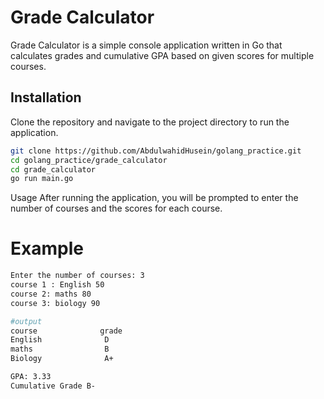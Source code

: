 # Grade Calculator

Grade Calculator is a simple console application written in Go that calculates grades and cumulative GPA based on given scores for multiple courses.

## Installation

Clone the repository and navigate to the project directory to run the application.

```bash
git clone https://github.com/AbdulwahidHusein/golang_practice.git
cd golang_practice/grade_calculator
cd grade_calculator
go run main.go
```
Usage
After running the application, you will be prompted to enter the number of courses and the scores for each course.


# Example
```bash
Enter the number of courses: 3
course 1 : English 50
course 2: maths 80
course 3: biology 90

#output
course              grade
English              D
maths                B
Biology              A+

GPA: 3.33
Cumulative Grade B-
```
